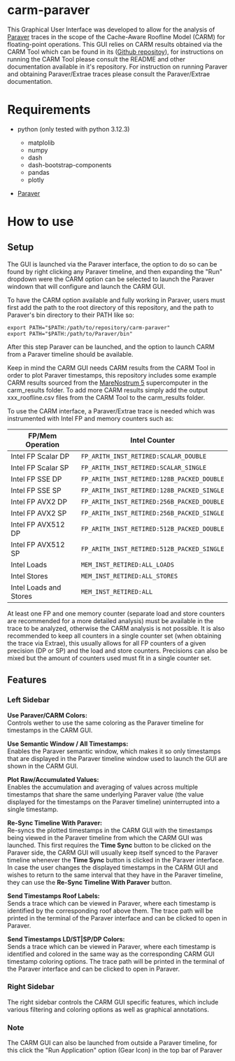 # carm-paraver

This Graphical User Interface was developed to allow for the analysis of [Paraver](https://tools.bsc.es/paraver) traces in the scope of the Cache-Aware Roofline Model (CARM) for floating-point operations. This GUI relies on CARM results obtained via the CARM Tool which can be found in its ([Github repositoy](https://github.com/champ-hub/carm-roofline)), for instructions on running the CARM Tool please consult the README and other documentation available in it's repository. For instruction on running Paraver and obtaining Paraver/Extrae traces please consult the Paraver/Extrae documentation.

# Requirements
- python (only tested with python 3.12.3)
    - matplolib
    - numpy
    - dash
    - dash-bootstrap-components
    - pandas
    - plotly

- [Paraver](https://tools.bsc.es/downloads)

# How to use

## Setup
The GUI is launched via the Paraver interface, the option to do so can be found by right clicking any Paraver timeline, and then expanding the "Run" dropdown were the CARM option can be selected to launch the Paraver windown that will configure and launch the CARM GUI.

To have the CARM option available and fully working in Paraver, users must first add the path to the root directory of this repository, and the path to Paraver's bin directory to their PATH like so: 

```
export PATH="$PATH:/path/to/repository/carm-paraver"
export PATH="$PATH:/path/to/Paraver/bin"

```

After this step Paraver can be launched, and the option to launch CARM from a Paraver timeline should be available.

Keep in mind the CARM GUI needs CARM results from the CARM Tool in order to plot Paraver timestamps, this repository includes some example CARM results sourced from the [MareNostrum 5](https://www.bsc.es/supportkc/docs/MareNostrum5/overview/) supercomputer in the carm_results folder. To add more CARM results simply add the output xxx_roofline.csv files from the CARM Tool to the carm_results folder.

To use the CARM interface, a Paraver/Extrae trace is needed which was instrumented with Intel FP and memory counters such as:

| FP/Mem Operation       | Intel Counter                              |
| ---------------------- | ------------------------------------------ |
| Intel FP Scalar DP     | `FP_ARITH_INST_RETIRED:SCALAR_DOUBLE`      |
| Intel FP Scalar SP     | `FP_ARITH_INST_RETIRED:SCALAR_SINGLE`      |
| Intel FP SSE DP        | `FP_ARITH_INST_RETIRED:128B_PACKED_DOUBLE` |
| Intel FP SSE SP        | `FP_ARITH_INST_RETIRED:128B_PACKED_SINGLE` |
| Intel FP AVX2 DP       | `FP_ARITH_INST_RETIRED:256B_PACKED_DOUBLE` |
| Intel FP AVX2 SP       | `FP_ARITH_INST_RETIRED:256B_PACKED_SINGLE` |
| Intel FP AVX512 DP     | `FP_ARITH_INST_RETIRED:512B_PACKED_DOUBLE` |
| Intel FP AVX512 SP     | `FP_ARITH_INST_RETIRED:512B_PACKED_SINGLE` |
| Intel Loads            | `MEM_INST_RETIRED:ALL_LOADS`               |
| Intel Stores           | `MEM_INST_RETIRED:ALL_STORES`              |
| Intel Loads and Stores | `MEM_INST_RETIRED:ALL`                     |


At least one FP and one memory counter (separate load and store counters are recommended for a more detailed analysis) must be available in the trace to be analyzed, otherwise the CARM analysis is not possible. It is also recommended to keep all counters in a single counter set (when obtaining the trace via Extrae), this usually allows for all FP counters of a given precision (DP or SP) and the load and store counters. Precisions can also be mixed but the amount of counters used must fit in a single counter set.


## Features

### Left Sidebar

**Use Paraver/CARM Colors:**  
Controls wether to use the same coloring as the Paraver timeline for timestamps in the CARM GUI.

**Use Semantic Window / All Timestamps:**  
Enables the Paraver semantic window, which makes it so only timestamps that are displayed in the Paraver timeline window used to launch the GUI are shown in the CARM GUI.

**Plot Raw/Accumulated Values:**  
Enables the accumulation and averaging of values across multiple timestamps that share the same underlying Paraver value (the value displayed for the timestamps on the Paraver timeline) uninterrupted into a single timestamp.

**Re-Sync Timeline With Paraver:**  
Re-syncs the plotted timestamps in the CARM GUI with the timestamps being viewed in the Paraver timeline from which the CARM GUI was launched. This first requires the **Time Sync** button to be clicked on the Paraver side, the CARM GUI will usually keep itself synced to the Paraver timeline whenever the **Time Sync** button is clicked in the Paraver interface. In case the user changes the displayed timestamps in the CARM GUI and wishes to return to the same interval that they have in the Paraver timeline, they can use the **Re-Sync Timeline With Paraver** button.

**Send Timestamps Roof Labels:**  
Sends a trace which can be viewed in Paraver, where each timestamp is identified by the corresponding roof above them. The trace path will be printed in the terminal of the Paraver interface and can be clicked to open in Paraver.

**Send Timestamps LD/ST|SP/DP Colors:**  
Sends a trace which can be viewed in Paraver, where each timestamp is identified and colored in the same way as the corresponding CARM GUI timestamp coloring options. The trace path will be printed in the terminal of the Paraver interface and can be clicked to open in Paraver.

### Right Sidebar  
The right sidebar controls the CARM GUI specific features, which include various filtering and coloring options as well as graphical annotations.

### Note
The CARM GUI can also be launched from outside a Paraver timeline, for this click the "Run Application" option (Gear Icon) in the top bar of Paraver
